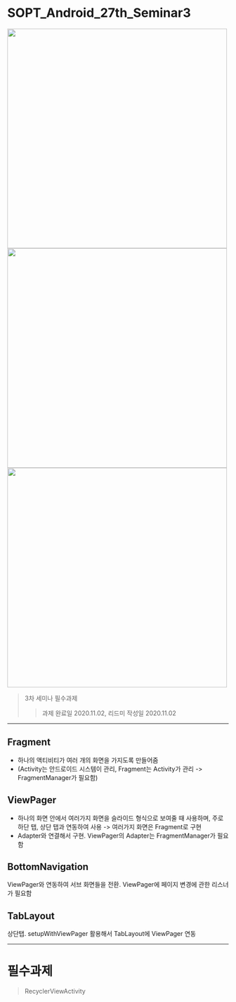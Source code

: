 # SOPT_Android_27th_Seminar3

<div>
	<img src="https://user-images.githubusercontent.com/46614405/97841821-eb17c400-1d29-11eb-8021-c0f2969d40d7.gif", height=500>
	<img src="https://user-images.githubusercontent.com/46614405/97841847-f66aef80-1d29-11eb-9009-882e0f8bd141.gif", height=500>
	<img src="https://user-images.githubusercontent.com/46614405/97841885-071b6580-1d2a-11eb-9e8b-fc99036e23c5.gif", height=500>
</div>

> 3차 세미나 필수과제
>> 과제 완료일 2020.11.02, 리드미 작성일 2020.11.02
------------

## Fragment ##
* 하나의 액티비티가 여러 개의 화면을 가지도록 만들어줌 
* (Activity는 안드로이드 시스템이 관리, Fragment는 Activity가 관리 -> FragmentManager가 필요함)
## ViewPager ##
* 하나의 화면 안에서 여러가지 화면을 슬라이드 형식으로 보여줄 때 사용하며, 주로 하단 탭, 상단 탭과 연동하여 사용 -> 여러가지 화면은 Fragment로 구현
* Adapter와 연결해서 구현. ViewPager의 Adapter는 FragmentManager가 필요함
## BottomNavigation ##
ViewPager와 연동하여 서브 화면들을 전환. ViewPager에 페이지 변경에 관한 리스너가 필요함
## TabLayout ##
상단탭. setupWithViewPager 활용해서 TabLayout에 ViewPager 연동

------------
# 필수과제 #
> RecyclerViewActivity

